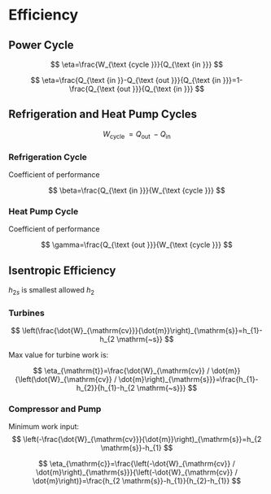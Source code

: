 # Efficiency

## Power Cycle

$$
\eta=\frac{W_{\text {cycle }}}{Q_{\text {in }}}
$$

$$
\eta=\frac{Q_{\text {in }}-Q_{\text {out }}}{Q_{\text {in }}}=1-\frac{Q_{\text {out }}}{Q_{\text {in }}}
$$

## Refrigeration and Heat Pump Cycles

$$
W_{\text {cycle }}=Q_{\text {out }}-Q_{\text {in }}
$$

### Refrigeration Cycle

Coefficient of performance

$$
\beta=\frac{Q_{\text {in }}}{W_{\text {cycle }}}
$$

### Heat Pump Cycle

Coefficient of performance

$$
\gamma=\frac{Q_{\text {out }}}{W_{\text {cycle }}}
$$

## Isentropic Efficiency

$h_{2s}$ is smallest allowed $h_2$

### Turbines

$$
\left(\frac{\dot{W}_{\mathrm{cv}}}{\dot{m}}\right)_{\mathrm{s}}=h_{1}-h_{2 \mathrm{~s}}
$$

Max value for turbine work is:

$$
\eta_{\mathrm{t}}=\frac{\dot{W}_{\mathrm{cv}} / \dot{m}}{\left(\dot{W}_{\mathrm{cv}} / \dot{m}\right)_{\mathrm{s}}}=\frac{h_{1}-h_{2}}{h_{1}-h_{2 \mathrm{~s}}}
$$

### Compressor and Pump

Minimum work input:
$$
\left(-\frac{\dot{W}_{\mathrm{cv}}}{\dot{m}}\right)_{\mathrm{s}}=h_{2 \mathrm{s}}-h_{1}
$$

$$
\eta_{\mathrm{c}}=\frac{\left(-\dot{W}_{\mathrm{cv}} / \dot{m}\right)_{\mathrm{s}}}{\left(-\dot{W}_{\mathrm{cv}} / \dot{m}\right)}=\frac{h_{2 \mathrm{s}}-h_{1}}{h_{2}-h_{1}}
$$